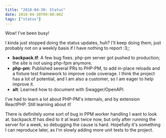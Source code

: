```yaml
---
title: "2018-04-30: Status"
date: 2018-04-30T09:00:00Z
tags: ["status"]
---
```


Wow! I've been busy!

I kinda just stopped doing the status updates, huh? I'll keep doing them, just probably not on a weekly basis if I have nothing to report :3;;

* **backpack.tf**: A few bug fixes. php-pm server got pushed to production; the site is not using php-fpm anymore.
* **php-pm**: Published several PRs to PHP-PM, to add in-place reloads and a fixture test framework to improve code coverage. I think the project has a lot of potential, and I am also a customer, so I am eager to help improve it.
* **alt**: Learned how to document with Swagger/OpenAPI.

I've had to learn a lot about PHP-PM's internals, and by extension ReactPHP. Still learning about it!

There is definitely some sort of bug in PPM worker handling I want to look at. backpack.tf has died to it at least twice now, but only after running the server for a week, so debugging the cause is hard. Hopefully it's something I can reproduce later, as I'm slowly adding more unit tests to the project.